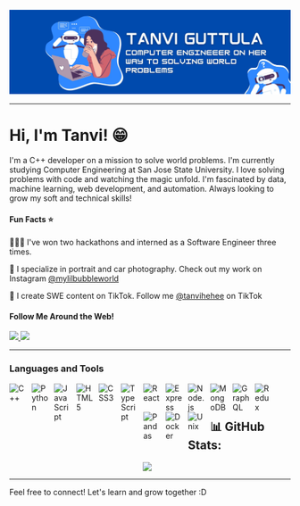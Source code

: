 ![](https://github.com/sgtanvi/sgtanvi/blob/main/TanviGuttula.jpg)


---

# Hi, I'm Tanvi! 😁

I'm a C++ developer on a mission to solve world problems. I'm currently studying Computer Engineering at San Jose State University. I love solving problems with code and watching the magic unfold. I'm fascinated by data, machine learning, web development, and automation. Always looking to grow my soft and technical skills!

#### Fun Facts ⭐️

👩🏻‍💻 I've won two hackathons and interned as a Software Engineer three times.

📸 I specialize in portrait and car photography. Check out my work on Instagram [@mylilbubbleworld](https://www.instagram.com/mylilbubbleworld/)

📱 I create SWE content on TikTok. Follow me [@tanvihehee](https://www.tiktok.com/@tanvihehee) on TikTok

#### Follow Me Around the Web!
<a href = "https://www.linkedin.com/in/tanviguttula/">
  <img
      src="https://img.shields.io/badge/LinkedIn-0077B5?style=for-the-badge&logo=linkedin&logoColor=white"
    />
</a>
<a href="https://devpost.com/sgtanvi">
  <img 
       src="https://img.shields.io/badge/devpost-%2300A8E8.svg?style=for-the-badge&logo=devpost&logoColor=white"
   />
</a>   

---

### Languages and Tools


<img align="left" alt="C++" width="30px" style="padding-right:10px;" src="https://cdn.jsdelivr.net/gh/devicons/devicon/icons/cplusplus/cplusplus-original.svg"/>
<img align="left" alt="Python" width="30px" style="padding-right:10px;" src="https://cdn.jsdelivr.net/gh/devicons/devicon/icons/python/python-original.svg"/>
<img align="left" alt="JavaScript" width="30px" style="padding-right:10px;" src="https://cdn.jsdelivr.net/gh/devicons/devicon/icons/javascript/javascript-plain.svg"/>
<img align="left" alt="HTML5" width="30px" style="padding-right:10px;" src="https://cdn.jsdelivr.net/gh/devicons/devicon/icons/html5/html5-original.svg"/>
<img align="left" alt="CSS3" width="30px" style="padding-right:10px;" src="https://cdn.jsdelivr.net/gh/devicons/devicon/icons/css3/css3-original.svg" />          
<img align="left" alt="TypeScript" width="30px" style="padding-right:10px;" src="https://cdn.jsdelivr.net/gh/devicons/devicon/icons/typescript/typescript-original.svg"/>
<img align="left" alt="React" width="30px" style="padding-right:10px;" src="https://cdn.jsdelivr.net/gh/devicons/devicon/icons/react/react-original.svg"/>
<img align="left" alt="Express" width="30px" style="padding-right:10px;" src="https://cdn.jsdelivr.net/gh/devicons/devicon/icons/express/express-original.svg"/>
<img align="left" alt="Node.js" width="30px" style="padding-right:10px;" src="https://cdn.jsdelivr.net/gh/devicons/devicon/icons/nodejs/nodejs-original.svg"/>
<img align="left" alt="MongoDB" width="30px" style="padding-right:10px;" src="https://cdn.jsdelivr.net/gh/devicons/devicon/icons/mongodb/mongodb-original.svg"/>
<img align="left" alt="GraphQL" width="30px" style="padding-right:10px;" src="https://cdn.jsdelivr.net/gh/devicons/devicon/icons/graphql/graphql-plain.svg"/>
<img align="left" alt="Redux" width="30px" style="padding-right:10px;" src="https://cdn.jsdelivr.net/gh/devicons/devicon/icons/redux/redux-original.svg"/>
<img align="left" alt="Pandas" width="30px" style="padding-right:10px;" src="https://cdn.jsdelivr.net/gh/devicons/devicon/icons/pandas/pandas-original.svg"/>
<img align="left" alt="Docker" width="30px" style="padding-right:10px;" src="https://cdn.jsdelivr.net/gh/devicons/devicon/icons/docker/docker-original.svg"/>
<img align="left" alt="Unix" width="30px" style="padding-right:10px;" src="https://cdn.jsdelivr.net/gh/devicons/devicon/icons/unix/unix-original.svg"/>
<br/>
<br/>
      
      
## 📊 GitHub Stats:

<div style="display: flex; justify-content: center;">
    <img src="https://github-readme-streak-stats.herokuapp.com/?user=sgtanvi&theme=dark&hide_border=true" style="margin-right: 10px;">
</div>

---

Feel free to connect! Let's learn and grow together :D
